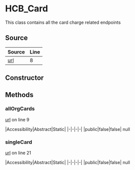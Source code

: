 # HCB_Card

This class contains all the card charge related endpoints
## Source
|Source|Line|
|-|-|
|[url](https://github.com/devramsean0/hcb.js/blob/0f31850/src/api_endpoints/card.ts#L8)|8|
## Constructor
## Methods
### allOrgCards
[url](https://github.com/devramsean0/hcb.js/blob/0f31850/src/api_endpoints/card.ts#L9) on line 9  

|Accessibility|Abstract|Static|
|-|-|-|-|
|public|false|false|
null

### singleCard
[url](https://github.com/devramsean0/hcb.js/blob/0f31850/src/api_endpoints/card.ts#L21) on line 21  

|Accessibility|Abstract|Static|
|-|-|-|-|
|public|false|false|
null
